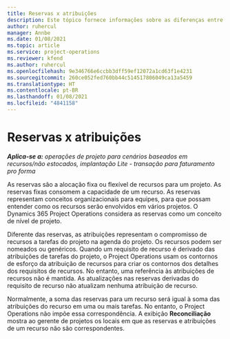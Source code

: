 ```yaml
---
title: Reservas x atribuições
description: Este tópico fornece informações sobre as diferenças entre reservas de recursos e atribuições de recursos.
author: ruhercul
manager: Annbe
ms.date: 01/08/2021
ms.topic: article
ms.service: project-operations
ms.reviewer: kfend
ms.author: ruhercul
ms.openlocfilehash: 9e346766e6ccbb3dff59ef12072a1cd63f1e4231
ms.sourcegitcommit: 260ce052fed760bb44c514517806049ca13a5459
ms.translationtype: HT
ms.contentlocale: pt-BR
ms.lasthandoff: 01/08/2021
ms.locfileid: "4841158"
---
```

# <a name="bookings-vs-assignments"></a>Reservas x atribuições

_**Aplica-se a:** operações de projeto para cenários baseados em recursos/não estocados, implantação Lite - transação para faturamento pro forma_

As reservas são a alocação fixa ou flexível de recursos para um projeto. As reservas fixas consomem a capacidade de um recurso. As reservas representam conceitos organizacionais para equipes, para que possam entender como os recursos serão envolvidos em vários projetos. O Dynamics 365 Project Operations considera as reservas como um conceito de nível de projeto. 

Diferente das reservas, as atribuições representam o compromisso de recursos a tarefas do projeto na agenda do projeto. Os recursos podem ser nomeados ou genéricos.  Quando um requisito de recurso é derivado das atribuições de tarefas do projeto, o Project Operations usam os contornos de esforço da atribuição de recursos para criar os contornos dos detalhes dos requisitos de recursos. No entanto, uma referência às atribuições de recursos não é mantida. As atualizações nas reservas derivadas do requisito de recurso não atualizam nenhuma atribuição de recurso.

Normalmente, a soma das reservas para um recurso será igual à soma das atribuições do recurso em uma ou mais tarefas. No entanto, o Project Operations não impõe essa correspondência. A exibição **Reconciliação** mostra ao gerente de projetos os locais em que as reservas e atribuições de um recurso não são correspondentes.


